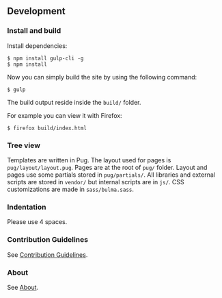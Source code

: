 
## Development

### Install and build

Install dependencies:

```
$ npm install gulp-cli -g
$ npm install
```

Now you can simply build the site by using the following command:

```
$ gulp
```

The build output reside inside the `build/` folder.

For example you can view it with Firefox:

```
$ firefox build/index.html
```

### Tree view

Templates are written in Pug. The layout used for pages is `pug/layout/layout.pug`. Pages are at the root of `pug/` folder. Layout and pages use some partials stored in `pug/partials/`. All libraries and external scripts are stored in `vendor/` but internal scripts are in `js/`. CSS customizations are made in `sass/bulma.sass`.

### Indentation

Please use 4 spaces.

### Contribution Guidelines

See [Contribution Guidelines](https://list.rawsec.ml/contribute.html).

### About

See [About](https://list.rawsec.ml/about.html).
